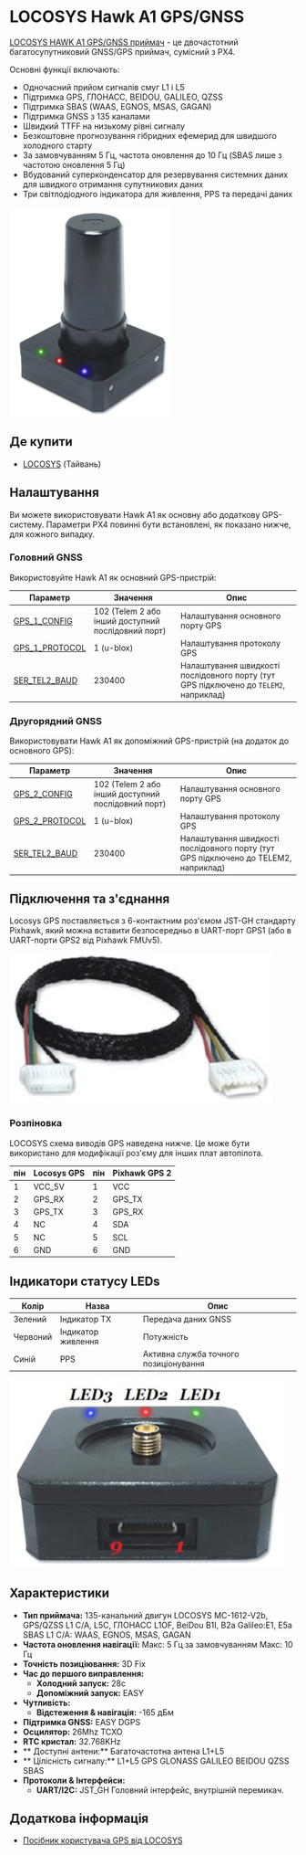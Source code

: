 # LOCOSYS Hawk A1 GPS/GNSS

[LOCOSYS HAWK A1 GPS/GNSS приймач](https://www.locosystech.com/en/product/hawk-a1-LU23031-V2.html) - це двочастотний багатосупутниковий GNSS/GPS приймач, сумісний з PX4.

Основні функції включають:
- Одночасний прийом сигналів смуг L1 і L5
- Підтримка GPS, ГЛОНАСС, BEIDOU, GALILEO, QZSS
- Підтримка SBAS (WAAS, EGNOS, MSAS, GAGAN)
- Підтримка GNSS з 135 каналами
- Швидкий TTFF на низькому рівні сигналу
- Безкоштовне прогнозування гібридних ефемерид для швидшого холодного старту
- За замовчуванням 5 Гц, частота оновлення до 10 Гц (SBAS лише з частотою оновлення 5 Гц)
- Вбудований суперконденсатор для резервування системних даних для швидкого отримання супутникових даних
- Три світлодіодного індикатора для живлення, PPS та передачі даних

![Hawk A1](../../assets/hardware/gps/locosys_hawk_a1/locosys_hawk_a1_gps.png)

## Де купити

* [LOCOSYS](https://www.locosystech.com/en/product/hawk-a1-LU23031-V2.html) (Тайвань)

## Налаштування

Ви можете використовувати Hawk A1 як основну або додаткову GPS-систему. Параметри PX4 повинні бути встановлені, як показано нижче, для кожного випадку.

### Головний GNSS

Використовуйте Hawk A1 як основний GPS-пристрій:

| Параметр                                                                     | Значення                                           | Опис                                                                                  |
| ---------------------------------------------------------------------------- | -------------------------------------------------- | ------------------------------------------------------------------------------------- |
| [GPS_1_CONFIG](../advanced_config/parameter_reference.md#GPS_1_CONFIG)     | 102 (Telem 2 або інший доступний послідовний порт) | Налаштування основного порту GPS                                                      |
| [GPS_1_PROTOCOL](../advanced_config/parameter_reference.md#GPS_1_PROTOCOL) | 1 (u-blox)                                         | Налаштування протоколу GPS                                                            |
| [SER_TEL2_BAUD](../advanced_config/parameter_reference.md#SER_TEL2_BAUD)   | 230400                                             | Налаштування швидкості послідовного порту (тут GPS підключено до `TELEM2`, наприклад) |

### Другорядний GNSS

Використовувати Hawk A1 як допоміжний GPS-пристрій (на додаток до основного GPS):

| Параметр                                                                     | Значення                                           | Опис                                                                                |
| ---------------------------------------------------------------------------- | -------------------------------------------------- | ----------------------------------------------------------------------------------- |
| [GPS_2_CONFIG](../advanced_config/parameter_reference.md#GPS_2_CONFIG)     | 102 (Telem 2 або інший доступний послідовний порт) | Налаштування основного порту GPS                                                    |
| [GPS_2_PROTOCOL](../advanced_config/parameter_reference.md#GPS_2_PROTOCOL) | 1 (u-blox)                                         | Налаштування протоколу GPS                                                          |
| [SER_TEL2_BAUD](../advanced_config/parameter_reference.md#SER_TEL2_BAUD)   | 230400                                             | Налаштування швидкості послідовного порту (тут GPS підключено до TELEM2, наприклад) |

## Підключення та з'єднання

Locosys GPS поставляється з 6-контактним роз'ємом JST-GH стандарту Pixhawk, який можна вставити безпосередньо в UART-порт GPS1 (або в UART-порти GPS2 від Pixhawk FMUv5).

![GPS cable](../../assets/hardware/gps/locosys_hawk_a1/locosys_gps_cable.png)

### Розпіновка

LOCOSYS схема виводів GPS наведена нижче. Це може бути використано для модифікації роз'єму для інших плат автопілота.

| пін | Locosys GPS | пін | Pixhawk GPS 2 |
| --- | ----------- | --- | ------------- |
| 1   | VCC_5V      | 1   | VCC           |
| 2   | GPS_RX      | 2   | GPS_TX        |
| 3   | GPS_TX      | 3   | GPS_RX        |
| 4   | NC          | 4   | SDA           |
| 5   | NC          | 5   | SCL           |
| 6   | GND         | 6   | GND           |

## Індикатори статусу LEDs

| Колір    | Назва              | Опис                                  |
| -------- | ------------------ | ------------------------------------- |
| Зелений  | Індикатор TX       | Передача даних GNSS                   |
| Червоний | Індикатор живлення | Потужність                            |
| Синій    | PPS                | Активна служба точного позиціонування |

![Hawk A1 LEDs](../../assets/hardware/gps/locosys_hawk_a1/locosys_hawk_a1_leds.png)

## Характеристики

- **Тип приймача:** 135-канальний двигун LOCOSYS MC-1612-V2b, GPS/QZSS L1 C/A, L5C, ГЛОНАСС L1OF, BeiDou B1I, B2a Galileo:E1, E5a SBAS L1 C/A: WAAS, EGNOS, MSAS, GAGAN
- **Частота оновлення навігації:** Макс: 5 Гц за замовчуванням Макс: 10 Гц
- **Точність позиціювання:** 3D Fix
- **Час до першого виправлення:**
  - **Холодний запуск:** 28с
  - **Допоміжний запуск:** EASY
- **Чутливість:**
  - **Відстеження & навігація:** -165 дБм
- **Підтримка GNSS:** EASY DGPS
- **Осцилятор:** 26Mhz TCXO
- **RTC кристал:** 32.768KHz
- ** Доступні антени:** Багаточастотна антена L1+L5
- ** Цілісність сигналу:** L1+L5 GPS GLONASS GALILEO BEIDOU QZSS SBAS
- **Протоколи & Інтерфейси:**
  - **UART/I2C:** JST_GH Головний інтерфейс, внутрішній перемикач.

## Додаткова інформація

- [Посібник користувача GPS від LOCOSYS](https://www.locosystech.com/Templates/att/LU23031-V2%20datasheet_v0.2.pdf?lng=en)
